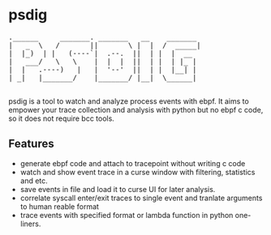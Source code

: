 # psdig
<pre>
.______     _______. _______   __    _______ 
|   _  \   /       ||       \ |  |  /  _____|
|  |_)  | |   (----`|  .--.  ||  | |  |  __  
|   ___/   \   \    |  |  |  ||  | |  | |_ | 
|  |   .----)   |   |  '--'  ||  | |  |__| | 
| _|   |_______/    |_______/ |__|  \______| 
                                             
</pre>
psdig is a tool to watch and analyze process events with ebpf. It aims to empower your trace collection and analysis with python but no ebpf c code, so it does not require bcc tools.

## Features
* generate ebpf code and attach to tracepoint without writing c code 
* watch and show event trace in a curse window with filtering, statistics and etc.
* save events in file and load it to curse UI for later analysis.
* correlate syscall enter/exit traces to single event and tranlate arguments to human reable format
* trace events with specified format or lambda function in python one-liners.


